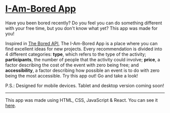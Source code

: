 # [I-Am-Bored App](https://i-am-bored-app.web.app/)
Have you been bored recently? Do you feel you can do something different with your free time, but you don't know what yet? This app was made for you!

Inspired in [The Bored API](https://www.boredapi.com/), The I-Am-Bored App is a place where you can find excellent ideas for new projects. Every recommendation is divided into 4 different categories: **type**, which refers to the type of the activity; **participants**, the number of people that the activity could involve; **price**, a factor describing the cost of the event with zero being free; and **accessibility**, a factor describing how possible an event is to do with zero being the most accessible. Try this app out! Go and take a look!

P.S.: Designed for mobile devices. Tablet and desktop version coming soon!

___

This app was made using HTML, CSS, JavaScript & React.
You can see it [here](https://i-am-bored-app.web.app/).
